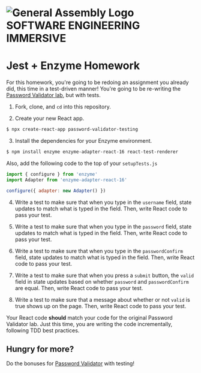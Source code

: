 # ![General Assembly Logo](https://ga-dash.s3.amazonaws.com/production/assets/logo-9f88ae6c9c3871690e33280fcf557f33.png) SOFTWARE ENGINEERING IMMERSIVE

# Jest + Enzyme Homework

For this homework, you're going to be redoing an assignment you already did, this time in a test-driven manner! You're going to be re-writing the [Password Validator lab](https://git.generalassemb.ly/sei-nyc-supernovas/react-password-validator), but with tests.

1. Fork, clone, and `cd` into this repository.

2. Create your new React app.

```bash
$ npx create-react-app password-validator-testing
```

3. Install the dependencies for your Enzyme environment.

```bash
$ npm install enzyme enzyme-adapter-react-16 react-test-renderer
```

Also, add the following code to the top of your `setupTests.js`

```js
import { configure } from 'enzyme'
import Adapter from 'enzyme-adapter-react-16'

configure({ adapter: new Adapter() })
```

4. Write a test to make sure that when you type in the `username` field, state updates to match what is typed in the field. Then, write React code to pass your test.

5. Write a test to make sure that when you type in the `password` field, state updates to match what is typed in the field. Then, write React code to pass your test.

6. Write a test to make sure that when you type in the `passwordConfirm` field, state updates to match what is typed in the field. Then, write React code to pass your test.

7. Write a test to make sure that when you press a `submit` button, the `valid` field in state updates based on whether `password` and `passwordConfirm` are equal. Then, write React code to pass your test.

8. Write a test to make sure that a message about whether or not `valid` is true shows up on the page. Then, write React code to pass your test.

Your React code **should** match your code for the original Password Validator lab. Just this time, you are writing the code incrementally, following TDD best practices.

## Hungry for more?

Do the bonuses for [Password Validator](https://git.generalassemb.ly/sei-nyc-supernovas/react-password-validator) with testing!
